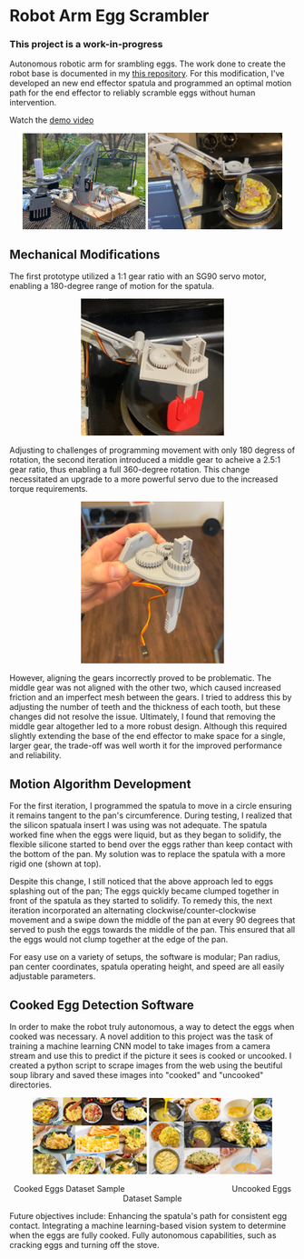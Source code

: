 # Robot Arm Egg Scrambler

### This project is a work-in-progress

Autonomous robotic arm for srambling eggs. The work done to create the robot base is documented in my [this repository](https://github.com/lujan002/EEZYbotARM-Mk2-Robot-Arm-PS4-Control). For this modification, I've developed an new end effector spatula and programmed an optimal motion path for the end effector to reliably scramble eggs without human intervention. 

Watch the [demo video](https://www.youtube.com/watch?v=ewMSy4-Ajvs&embeds_referring_euri=https%3A%2F%2Flukejansen.carrd.co%2F&feature=emb_logo)

<p align="center">
  <img src="RoboChef2.png" alt="Robot Arm" width="43%" height="auto">
  <img src="ActionShot.png" alt="Action Shot" width="47%" height="auto">
</p>

## Mechanical Modifications 
The first prototype utilized a 1:1 gear ratio with an SG90 servo motor, enabling a 180-degree range of motion for the spatula.

<p align="center">
  <img src="gears_v1.png" alt="Gears v1" width="50%" height="auto">
</p>

Adjusting to challenges of programming movement with only 180 degress of rotation, the second iteration introduced a middle gear to acheive a 2.5:1 gear ratio, thus enabling a full 360-degree rotation. This change necessitated an upgrade to a more powerful servo due to the increased torque requirements.

<p align="center">
  <img src="gears_v2.png" alt="Gears v2" width="50%" height="auto">
</p>

However, aligning the gears incorrectly proved to be problematic. The middle gear was not aligned with the other two, which caused increased friction and an imperfect mesh between the gears. I tried to address this by adjusting the number of teeth and the thickness of each tooth, but these changes did not resolve the issue. Ultimately, I found that removing the middle gear altogether led to a more robust design. Although this required slightly extending the base of the end effector to make space for a single, larger gear, the trade-off was well worth it for the improved performance and reliability.

## Motion Algorithm Development
For the first iteration, I programmed the spatula to move in a circle ensuring it remains tangent to the pan's circumference. During testing, I realized that the silicon spatuala insert I was using was not adequate. The spatula worked fine when the eggs were liquid, but as they began to solidify, the flexible silicone started to bend over the eggs rather than keep contact with the bottom of the pan. My solution was to replace the spatula with a more rigid one (shown at top). 

Despite this change, I still noticed that the above approach led to eggs splashing out of the pan; The eggs quickly became clumped together in front of the spatula as they started to solidify. To remedy this, the next iteration incorporated an alternating clockwise/counter-clockwise movement and a swipe down the middle of the pan at every 90 degrees that served to push the eggs towards the middle of the pan. This ensured that all the eggs would not clump together at the edge of the pan. 

For easy use on a variety of setups, the software is modular; Pan radius, pan center coordinates, spatula operating height, and speed are all easily adjustable parameters. 

## Cooked Egg Detection Software
In order to make the robot truly autonomous, a way to detect the eggs when cooked was necessary. A novel addition to this project was the task of training a machine learning CNN model to take images from a camera stream and use this to predict if the picture it sees is cooked or uncooked. I created a python script to scrape images from the web using the beutiful soup library and saved these images into "cooked" and "uncooked" directories.  

<p align="center">
  <img src="CookedDataset.png" alt="CookedDataset" width="40%" height="auto">
  <img src="UncookedDataset.png" alt="UncookedDataset" width="43%" height="auto">
</p>
 
<p align="center">
  Cooked Eggs Dataset Sample
&nbsp;&nbsp;&nbsp;&nbsp;&nbsp;&nbsp;&nbsp;&nbsp;&nbsp;&nbsp;&nbsp;&nbsp;&nbsp;&nbsp;&nbsp;&nbsp;&nbsp;&nbsp;&nbsp;&nbsp;&nbsp;&nbsp;&nbsp;&nbsp;&nbsp;&nbsp;&nbsp;&nbsp;&nbsp;&nbsp;&nbsp;&nbsp;&nbsp;&nbsp;&nbsp;&nbsp;&nbsp;&nbsp;&nbsp;&nbsp;&nbsp;&nbsp;&nbsp;&nbsp;&nbsp;&nbsp;
  Uncooked Eggs Dataset Sample 
</p>

Future objectives include:
Enhancing the spatula's path for consistent egg contact.
Integrating a machine learning-based vision system to determine when the eggs are fully cooked.
Fully autonomous capabilities, such as cracking eggs and turning off the stove. 

